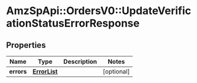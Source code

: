 # AmzSpApi::OrdersV0::UpdateVerificationStatusErrorResponse

## Properties
Name | Type | Description | Notes
------------ | ------------- | ------------- | -------------
**errors** | [**ErrorList**](ErrorList.md) |  | [optional] 

